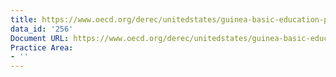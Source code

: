```yaml
---
title: https://www.oecd.org/derec/unitedstates/guinea-basic-education-program-portfolio-evaluation.pdf
data_id: '256'
Document URL: https://www.oecd.org/derec/unitedstates/guinea-basic-education-program-portfolio-evaluation.pdf
Practice Area:
- ''
---
```


